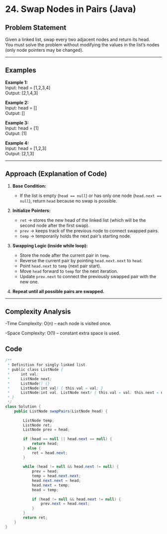 # 24. Swap Nodes in Pairs (Java)

## Problem Statement
Given a linked list, swap every two adjacent nodes and return its head.  
You must solve the problem without modifying the values in the list’s nodes (only node pointers may be changed).

---

## Examples

**Example 1:**  
Input:  head = [1,2,3,4]  
Output: [2,1,4,3]  

**Example 2:**  
Input:  head = []  
Output: []  

**Example 3:**  
Input:  head = [1]  
Output: [1]  

**Example 4:**  
Input:  head = [1,2,3]  
Output: [2,1,3]  

---

## Approach (Explanation of Code)

1. **Base Condition:**  
   - If the list is empty (`head == null`) or has only one node (`head.next == null`), return `head` because no swap is possible.

2. **Initialize Pointers:**  
   - `ret` → stores the new head of the linked list (which will be the second node after the first swap).  
   - `prev` → keeps track of the previous node to connect swapped pairs.  
   - `temp` → temporarily holds the next pair’s starting node.

3. **Swapping Logic (inside while loop):**  
   - Store the node after the current pair in `temp`.  
   - Reverse the current pair by pointing `head.next.next` to `head`.  
   - Point `head.next` to `temp` (next pair start).  
   - Move `head` forward to `temp` for the next iteration.  
   - Update `prev.next` to connect the previously swapped pair with the new one.

4. **Repeat until all possible pairs are swapped.**

---

## Complexity Analysis

-Time Complexity: O(n) – each node is visited once.

-Space Complexity: O(1) – constant extra space is used.

## Code
```java
/**
 * Definition for singly-linked list.
 * public class ListNode {
 *     int val;
 *     ListNode next;
 *     ListNode() {}
 *     ListNode(int val) { this.val = val; }
 *     ListNode(int val, ListNode next) { this.val = val; this.next = next; }
 * }
 */
class Solution {
    public ListNode swapPairs(ListNode head) {
        
        ListNode temp;
        ListNode ret;
        ListNode prev = head;
        
        if (head == null || head.next == null) {
            return head;     
        } else {
            ret = head.next;
        }
        
        while (head != null && head.next != null) {
            prev = head;
            temp = head.next.next;
            head.next.next = head;
            head.next = temp;
            head = temp;
            
            if (head != null && head.next != null) {
                prev.next = head.next;
            }
        }
        return ret;
    }
}
